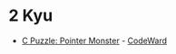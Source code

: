 # 2 Kyu
* [C Puzzle: Pointer Monster](/solutions/c/2%20kyu/C%20Puzzle%20Pointer%20Monster) - [CodeWard](https://www.codewars.com/kata/59cf6087aeb284909d00009c)